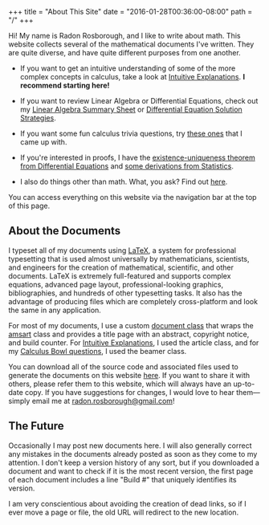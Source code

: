+++
title = "About This Site"
date = "2016-01-28T00:36:00-08:00"
path = "/"
+++

Hi! My name is Radon Rosborough, and I like to write about math. This
website collects several of the mathematical documents I've written.
They are quite diverse, and have quite different purposes from one
another.

* If you want to get an intuitive understanding of some of the more
  complex concepts in calculus, take a look at [Intuitive
  Explanations]. **I recommend starting here!**

[intuitive explanations]: /calculus-intuitive-explanations

* If you want to review Linear Algebra or Differential Equations,
  check out my [Linear Algebra Summary Sheet][linalg]
  or [Differential Equation Solution Strategies][diffeqs].

[linalg]: /linear-algebra-summary-sheet
[diffeqs]: /differential-equation-solution-strategies

* If you want some fun calculus trivia questions,
  try [these ones][calc bowl] that I came up with.

[calc bowl]: /calculus-bowl-expert-edition

* If you're interested in proofs, I have
  the [existence-uniqueness theorem from Differential Equations][p-l]
  and [some derivations from Statistics][stats].

[p-l]: /picard-lindelof-theorem
[stats]: /probability-distributions-means-and-variances

* I also do things other than math. What, you ask? Find
  out [here][other].

[other]: /other-projects

You can access everything on this website via the navigation bar at
the top of this page.

## About the Documents

I typeset all of my documents using [LaTeX], a system for professional
typesetting that is used almost universally by mathematicians,
scientists, and engineers for the creation of mathematical,
scientific, and other documents. LaTeX is extremely full-featured and
supports complex equations, advanced page layout, professional-looking
graphics, bibliographies, and hundreds of other typesetting tasks. It
also has the advantage of producing files which are completely
cross-platform and look the same in any application.

[latex]: https://latex-project.org/

For most of my documents, I use a custom [document class] that wraps
the [amsart] class and provides a title page with an abstract,
copyright notice, and build counter. For [Intuitive Explanations], I
used the article class, and for
my [Calculus Bowl questions][calc bowl], I used the beamer class.

[document class]: https://en.wikibooks.org/wiki/LaTeX/Document_Structure#Document_classes
[amsart]: https://www.ctan.org/pkg/amsart?lang=en

You can download all of the source code and associated files used to
generate the documents on this website [here][source]. If you want to
share it with others, please refer them to this website, which will
always have an up-to-date copy. If you have suggestions for changes, I
would love to hear them—simply email me
at [radon.rosborough@gmail.com][email]!

[source]: /LaTeXSource.zip
[email]: mailto:radon.rosborough@gmail.com

## The Future

Occasionally I may post new documents here. I will also generally
correct any mistakes in the documents already posted as soon as they
come to my attention. I don't keep a version history of any sort, but
if you downloaded a document and want to check if it is the most
recent version, the first page of each document includes a line "Build
\#" that uniquely identifies its version.

I am very conscientious about avoiding the creation of dead links, so
if I ever move a page or file, the old URL will redirect to the new
location.
